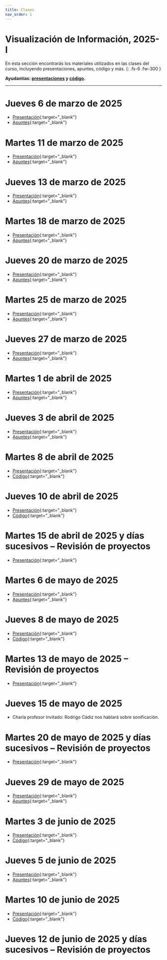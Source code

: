 ```yaml
---
title: Clases
nav_order: 1
---
```


# Visualización de Información, 2025-I

En esta sección encontrarás los materiales utilizados en las clases del curso, incluyendo presentaciones, apuntes, código y más.
{: .fs-6 .fw-300 }

**Ayudantías: [presentaciones](https://infovis-puc-codigo-ayudantia.glitch.me/) y [código](https://glitch.com/edit/#!/infovis-puc-codigo-ayudantia).**

---

# Jueves 6 de marzo de 2025
- [Presentación](https://docs.google.com/presentation/d/12mQmJNBFKV4vEBPv6gaRRGTobFyEJS6ICmW57_8SHaE/edit){:target="_blank"}
- [Apuntes](https://docs.google.com/document/d/1Q9t7KXjZIGf0G5VbpvtaSQF_pMkVLsfqk-_wfmbsHKQ/edit?tab=t.0#heading=h.wrxfpif6r4ny){:target="_blank"}

# Martes 11 de marzo de 2025
- [Presentación](https://docs.google.com/presentation/d/1mcO3HXX69C63aT3UPwotDvqisq-VDkcZj7RDlQK5hpM/edit){:target="_blank"}
- [Apuntes](https://docs.google.com/document/d/1Q9t7KXjZIGf0G5VbpvtaSQF_pMkVLsfqk-_wfmbsHKQ/edit?tab=t.0#heading=h.75um1o7fmlsr){:target="_blank"}

# Jueves 13 de marzo de 2025
- [Presentación](https://docs.google.com/presentation/d/1atDLrv3M60GL3pRq2xPZFAgZJgu1set5017-GkT6AAI/edit){:target="_blank"}
- [Apuntes](https://docs.google.com/document/d/1Q9t7KXjZIGf0G5VbpvtaSQF_pMkVLsfqk-_wfmbsHKQ/edit?tab=t.0#heading=h.az5v6uty1gtd){:target="_blank"}


# Martes 18 de marzo de 2025
- [Presentación](https://docs.google.com/presentation/d/1fJJfuNCPvab1z6ygZHxukXmrlCTmknxj_H8iBXxniLM/edit){:target="_blank"}
- [Apuntes](https://docs.google.com/document/d/1Q9t7KXjZIGf0G5VbpvtaSQF_pMkVLsfqk-_wfmbsHKQ/edit?tab=t.0#heading=h.e0um6x8wnvkv){:target="_blank"}

# Jueves 20 de marzo de 2025
- [Presentación](https://docs.google.com/presentation/d/1BVxCgJ6L-26BmGWNJPA3RBgaQWre-IP9AlCzezU4Wbk/edit){:target="_blank"}
- [Apuntes](https://docs.google.com/document/d/1Q9t7KXjZIGf0G5VbpvtaSQF_pMkVLsfqk-_wfmbsHKQ/edit?tab=t.0#heading=h.kkldwvpjfmwd){:target="_blank"}

# Martes 25 de marzo de 2025
- [Presentación](https://docs.google.com/presentation/d/1JEhtKos38Hgj6gT9rznN9-3q9OeYaLHlKvyaEe0Nh6w/edit){:target="_blank"}
- [Apuntes](https://docs.google.com/document/d/1Q9t7KXjZIGf0G5VbpvtaSQF_pMkVLsfqk-_wfmbsHKQ/edit?tab=t.0#heading=h.h1nxik2gyd3f){:target="_blank"}

# Jueves 27 de marzo de 2025
- [Presentación](https://docs.google.com/presentation/d/1PSINwVYSD3ONZnltCKJS7Czh-AuSrIoArRhnVLlRQlk/edit){:target="_blank"}
- [Apuntes](https://docs.google.com/document/d/1Q9t7KXjZIGf0G5VbpvtaSQF_pMkVLsfqk-_wfmbsHKQ/edit?tab=t.0#heading=h.5n9f6wylfw1f){:target="_blank"}





# Martes 1 de abril de 2025
- [Presentación](https://docs.google.com/presentation/d/1IniE1Lfur96nc1HkKNrGgueS7kh4HAaRAdQ_Vvke9d0/edit){:target="_blank"}
- [Apuntes](https://docs.google.com/document/d/1Q9t7KXjZIGf0G5VbpvtaSQF_pMkVLsfqk-_wfmbsHKQ/edit?tab=t.0#heading=h.iv5vsty2sy7l){:target="_blank"}

# Jueves 3 de abril de 2025
- [Presentación](https://docs.google.com/presentation/d/1bxWtC_06af-Jp_UbpBgvP5t96lCej5vyclL2QjP7kN0/edit){:target="_blank"}
- [Apuntes](https://docs.google.com/document/d/1Q9t7KXjZIGf0G5VbpvtaSQF_pMkVLsfqk-_wfmbsHKQ/edit?tab=t.0#heading=h.97zrag8t4trb){:target="_blank"}



# Martes 8 de abril de 2025
- [Presentación](https://docs.google.com/presentation/d/1_DvexCtFzW9zxDgyTxfIBsjcs8iwKkpGKOO8soVLN_M/edit){:target="_blank"}
- [Código](https://glitch.com/edit/#!/infovis-code-clases?path=index.html%3A1%3A0){:target="_blank"}

# Jueves 10 de abril de 2025
- [Presentación](https://docs.google.com/presentation/d/1MZR_sjNo7Qs6MCDi-KyVzsX6h01W2Um0rQq63wpIADA/edit){:target="_blank"}
- [Código](https://glitch.com/edit/#!/infovis-code-clases?path=index.html%3A1%3A0){:target="_blank"}


# Martes 15 de abril de 2025 y días sucesivos – Revisión de proyectos
- [Presentación](https://docs.google.com/presentation/d/1x6hQTzEK4wQpYrJGykvNxYWaNoG2_LrdLTIFQjddcqc/edit){:target="_blank"}


# Martes 6 de mayo de 2025
- [Presentación](https://docs.google.com/presentation/d/1F83R3m8TFKGwHIH1H3pRnzSFolAdvRgOfSxa38mTO7w/edit){:target="_blank"}
- [Apuntes](https://docs.google.com/document/d/1Q9t7KXjZIGf0G5VbpvtaSQF_pMkVLsfqk-_wfmbsHKQ/edit?tab=t.0#heading=h.f6e8hrt4rg3v){:target="_blank"}

# Jueves 8 de mayo de 2025
- [Presentación](https://docs.google.com/presentation/d/1c-eMXz9O8mcbKW0VduPRPXOnNWwsHiNbEsBiTX8b4mY/edit){:target="_blank"}
- [Código](https://glitch.com/edit/#!/infovis-code-clases?path=3-intSon%2Findex.html%3A1%3A0){:target="_blank"}


# Martes 13 de mayo de 2025 – Revisión de proyectos
- [Presentación](https://docs.google.com/presentation/d/1JRKAa0qFkzY9yHPCnApGpxp2AGyO_qST5cDFnfYgHsc/edit){:target="_blank"}

# Jueves 15 de mayo de 2025
- Charla profesor invitado: Rodrigo Cádiz nos hablará sobre sonificación.


# Martes 20 de mayo de 2025 y días sucesivos – Revisión de proyectos
- [Presentación](https://docs.google.com/presentation/d/1JRKAa0qFkzY9yHPCnApGpxp2AGyO_qST5cDFnfYgHsc/edit){:target="_blank"}

# Jueves 29 de mayo de 2025
- [Presentación](https://docs.google.com/presentation/d/1beopEyZD2rc1Qnj-U07tA_Iq6nXqFQuep-BDObdgWxY/edit){:target="_blank"}
- [Apuntes](https://docs.google.com/document/d/1Q9t7KXjZIGf0G5VbpvtaSQF_pMkVLsfqk-_wfmbsHKQ/edit?tab=t.0#heading=h.9hmdyj8mi8y6){:target="_blank"}


# Martes 3 de junio de 2025
- [Presentación](https://docs.google.com/presentation/d/1I421XAM2n2kdDGyEoY0weq3yl2jPHsvw4S5JV9vvUsU/edit){:target="_blank"}
- [Código](https://framework.protobject.com/examples.html#dataviz-projects){:target="_blank"}

# Jueves 5 de junio de 2025
- [Presentación](https://docs.google.com/presentation/d/1dBHVoyRvlN2He4i7uykNQNPiAynl6fi6l3P4rN1W9Zs/edit){:target="_blank"}
- [Apuntes](https://docs.google.com/document/d/1Q9t7KXjZIGf0G5VbpvtaSQF_pMkVLsfqk-_wfmbsHKQ/edit?tab=t.0#heading=h.qxyk2aahik5m){:target="_blank"}

# Martes 10 de junio de 2025
- [Presentación](https://docs.google.com/presentation/d/16EdZ8ekWi82MEMEp_mIKsg2ln6bSCfgIC7xDTTy6KqU/edit){:target="_blank"}
- [Código](https://glitch.com/edit/#!/protobject-basic-arduino){:target="_blank"}

# Jueves 12 de junio de 2025 y días sucesivos – Revisión de proyectos

